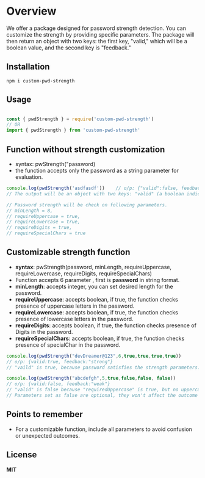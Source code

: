 # Overview

We offer a package designed for password strength detection. You can customize the strength by providing specific parameters. The package will then return an object with two keys: the first key, "valid," which will be a boolean value, and the second key is "feedback." 
## Installation
`npm i custom-pwd-strength`
## Usage
```javascript

const { pwdStrength } = require('custom-pwd-strength')
// OR
import { pwdStrength } from 'custom-pwd-strength'
```
## Function without strength customization
- syntax: pwStrength("password)
- the function accepts only the password as a string parameter for evaluation.
```javascript
console.log(pwdStrength('asdfasdf'))    // o/p: {"valid":false, feedback:"weak"}
// The output will be an object with two keys: "valid" (a boolean indicating password strength satisfaction) and "feedback" (additional information).

// Password strength will be check on following parameters.
// minLength = 8,
// requireUppercase = true,
// requireLowercase = true,
// requireDigits = true,
// requireSpecialChars = true
```
## Customizable strength function


- **syntax**: pwStrength(password, minLength, requireUppercase, requireLowercase, requireDigits, requireSpecialChars)
- Function accepts 6 parameter , first is **password** in string format.
- **minLength**: accepts integer, you can set desired length for the password. 
- **requireUppercase**: accepts boolean, if true, the function checks presence of uppercase letters in the password.
- **requireLowercase**: accepts boolean, if true, the function checks presence of lowercase letters in the password.
- **requireDigits**: accepts boolean, if true, the function checks presence of Digits in the password.
- **requireSpecialChars**: accepts boolean, if true, the function checks presence of specialChar in the password.

```javascript
console.log(pwdStrength("devDreamer@123",6,true,true,true,true))
// o/p: {valid:true, feedback:"strong"}
// "vaild" is true, because password satisfies the strength parameters.

console.log(pwdStrength("abcdefgh",5,true,false,false, false))
// o/p: {valid:false, feedback:"weak"}
// "valid" is false because "requiredUppercase" is true, but no uppercase letter is present in the password.
// Parameters set as false are optional, they won't affect the outcome if the password fulfills those conditions or not.
```

## Points to remember
- For a customizable function, include all parameters to avoid confusion or unexpected outcomes.

## License
**MIT**
